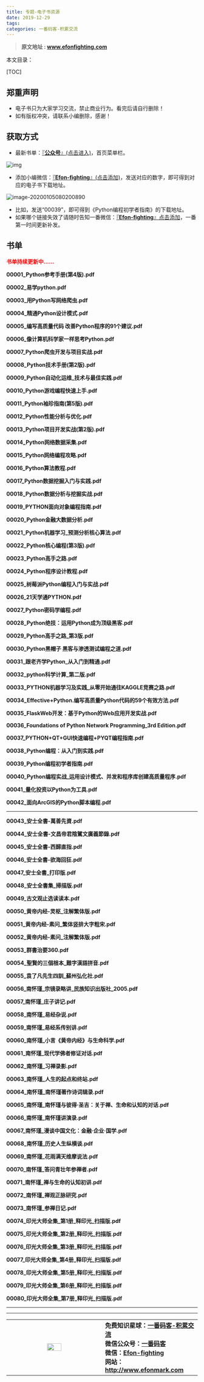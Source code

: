 ```yaml
---
title: 专题-电子书资源
date: 2019-12-29
tags: 
categories: 一番码客-积累交流
---
```


> **原文地址 : www.efonfighting.com**

本文目录：

[TOC]

## 郑重声明

* 电子书只为大家学习交流，禁止商业行为。看完后请自行删除！
* 如有版权冲突，请联系小编删除，感谢！

<!--more-->

## 获取方式



* 最新书单：[『**公众号**』(点击进入)](http://efonfighting.com/efonmark-blog/04-专题/2019-12-29-专题-电子书资源/guanzhu_1.jpg)，首页菜单栏。

![img](2019-12-29-专题-电子书资源/640.webp)

* 添加小编微信：[『**Efon-fighting**』(点击添加)](http://efonfighting.com/efonmark-blog/04-专题/2019-12-29-专题-电子书资源/wx_efonfighting.jpg)，发送对应的数字，即可得到对应的电子书下载地址。

![image-20200105080200890](2019-12-29-专题-电子书资源/image-20200105080200890.png)

* 比如，发送“00039”，即可得到《Python编程初学者指南》的下载地址。
* 如果哪个链接失效了请随时告知一番微信：[『**Efon-fighting**』点击添加](http://efonfighting.com/efonmark-blog/04-专题/2019-12-29-专题-电子书资源/wx_efonfighting.jpg)，一番第一时间更新补发。

## 书单

**<font color=red>书单持续更新中......</font>**

**00001\_Python参考手册(第4版).pdf** 

**00002\_易学python.pdf** 

**00003\_用Python写网络爬虫.pdf** 

**00004\_精通Python设计模式.pdf** 

**00005\_编写高质量代码 改善Python程序的91个建议.pdf** 

**00006\_像计算机科学家一样思考Python.pdf** 

**00007\_Python爬虫开发与项目实战.pdf** 

**00008\_Python技术手册(第2版).pdf** 

**00009\_Python自动化运维\_技术与最佳实践.pdf** 

**00010\_Python游戏编程快速上手.pdf** 

**00011\_Python袖珍指南(第5版).pdf** 

**00012\_Python性能分析与优化.pdf** 

**00013\_Python项目开发实战(第2版).pdf** 

**00014\_Python网络数据采集.pdf** 

**00015\_Python网络编程攻略.pdf** 

**00016\_Python算法教程.pdf** 

**00017\_Python数据挖掘入门与实践.pdf** 

**00018\_Python数据分析与挖掘实战.pdf** 

**00019\_PYTHON面向对象编程指南.pdf** 

**00020\_Python金融大数据分析.pdf** 

**00021\_Python机器学习\_预测分析核心算法.pdf** 

**00022\_Python核心编程(第3版).pdf** 

**00023\_Python高手之路.pdf** 

**00024\_Python程序设计教程.pdf** 

**00025\_树莓派Python编程入门与实战.pdf** 

**00026\_21天学通PYTHON.pdf** 

**00027\_Python密码学编程.pdf** 

**00028\_Python绝技：运用Python成为顶级黑客.pdf** 

**00029\_Python高手之路\_第3版.pdf** 

**00030\_Python黑帽子 黑客与渗透测试编程之道.pdf** 

**00031\_跟老齐学Python\_从入门到精通.pdf** 

**00032\_python科学计算\_第二版.pdf** 

**00033\_PYTHON机器学习及实践\_从零开始通往KAGGLE竞赛之路.pdf** 

**00034\_Effective+Python.编写高质量Python代码的59个有效方法.pdf** 

**00035\_FlaskWeb开发：基于Python的Web应用开发实战.pdf** 

**00036\_Foundations of Python Network Programming\_3rd Edition.pdf** 

**00037\_PYTHON+QT+GUI快速编程+PYQT编程指南.pdf** 

**00038\_Python编程：从入门到实践.pdf** 

**00039\_Python编程初学者指南.pdf** 

**00040\_Python编程实战\_运用设计模式、并发和程序库创建高质量程序.pdf** 

**00041\_量化投资以Python为工具.pdf** 

**00042\_面向ArcGIS的Python脚本编程.pdf** 

----

**00043\_安士全書-萬善先資.pdf** 

**00044\_安士全書-文昌帝君陰騭文廣義節錄.pdf** 

**00045\_安士全書-西歸直指.pdf** 

**00046\_安士全書-欲海回狂.pdf** 

**00047\_安士全書\_打印版.pdf** 

**00048\_安士全書集\_掃描版.pdf** 

**00049\_古文观止选读读本.pdf** 

**00050\_黄帝内经-灵枢\_注解繁体版.pdf** 

**00051\_黄帝内经-素问\_繁体竖排大字粗宋.pdf** 

**00052\_黄帝内经-素问\_注解繁体版.pdf** 

**00053\_群書治要360.pdf** 

**00054\_聖賢的三個根本\_難字漢語拼音.pdf** 

**00055\_袁了凡先生四訓\_蘇州弘化社.pdf** 

**00056\_南怀瑾\_宗镜录略讲\_民族知识出版社\_2005.pdf** 

**00057\_南怀瑾\_庄子讲记.pdf** 

**00058\_南怀瑾\_易经杂说.pdf** 

**00059\_南怀瑾\_易经系传别讲.pdf** 

**00060\_南怀瑾\_小言《黄帝内经》与生命科学.pdf** 

**00061\_南怀瑾\_现代学佛者修证对话.pdf** 

**00062\_南怀瑾\_习禅录影.pdf** 

**00063\_南怀瑾\_人生的起点和终站.pdf** 

**00064\_南怀瑾\_南怀瑾著作诗词辑录.pdf** 

**00065\_南怀瑾\_南怀瑾与彼得·圣吉：关于禅、生命和认知的对话.pdf** 

**00066\_南怀瑾\_南怀瑾讲演录.pdf** 

**00067\_南怀瑾\_漫谈中国文化：金融·企业·国学.pdf** 

**00068\_南怀瑾\_历史人生纵横谈.pdf** 

**00069\_南怀瑾\_花雨满天维摩说法.pdf** 

**00070\_南怀瑾\_答问青壮年参禅者.pdf** 

**00071\_南怀瑾\_禅与生命的认知初讲.pdf** 

**00072\_南怀瑾\_禅观正脉研究.pdf** 

**00073\_南怀瑾\_参禅日记.pdf** 

**00074\_印光大师全集\_第1册\_释印光\_扫描版.pdf** 

**00075\_印光大师全集\_第2册\_释印光\_扫描版.pdf** 

**00076\_印光大师全集\_第3册\_释印光\_扫描版.pdf** 

**00077\_印光大师全集\_第4册\_释印光\_扫描版.pdf** 

**00078\_印光大师全集\_第5册\_释印光\_扫描版.pdf** 

**00079\_印光大师全集\_第6册\_释印光\_扫描版.pdf** 

**00080\_印光大师全集\_第7册\_释印光\_扫描版.pdf** 

---



--------


<table>
<tr>
<td ><center><img src="http://www.efonmark.com/efonmark-blog/readme/guanzhu_1.jpg" width=40%></center></td>
<td width="50%" align=left><b>
    免费知识星球：<a href="http://www.efonmark.com/efonmark-blog/readme/zhishixingqiu1.png">一番码客-积累交流</a><br>
    微信公众号：<a href="http://www.efonmark.com/efonmark-blog/readme/guanzhu_1.jpg">一番码客</a><br>
    微信：<a href="http://www.efonmark.com/efonmark-blog/readme/weixin.jpg">Efon-fighting</a><br>
    网站：<a href="http://www.efonmark.com">http://www.efonmark.com</a><br></b></td>
</tr>
</table>